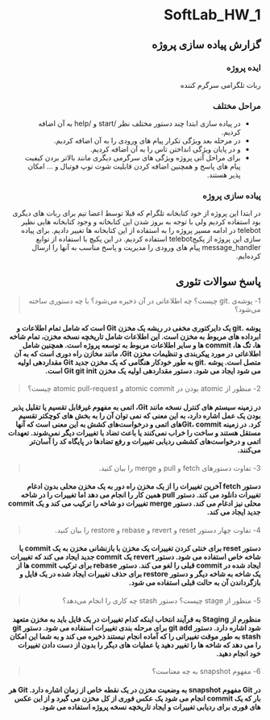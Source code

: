 <div dir=rtl>

# SoftLab_HW_1

## گزارش پیاده سازی پروژه
### ایده پروژه
ربات تلگرامی سرگرم کننده
### مراحل مختلف
- در پیاده سازی ابتدا چند دستور مختلف نظر /start و /help به آن اضافه کردیم.
- در مرحله بعد ویژگی تکرار پیام های ورودی را به آن اضافه کردیم.
- و در پایان ویژگی انداختن تاس را به آن اضافه کردیم. 
- برای مراحل آتی پروژه ویژگی های سرگرمی دیگری مانند بالاتر بردن کیفیت پیام های پاسخ و همچنین اضافه کردن قابلیت شوت توپ فوتبال و ... امکان پذیر هستند.
### پیاده سازی پروژه
در ابتدا این پروژه از خود کتابخانه تلگرام که قبلا توسط اعضا تیم برای ربات های دیگری بود استفاده کردیم ولی با توجه به بروز شدن این کتابخانه و وجود کتابخانه هایی نظیر telebot در ادامه مسیر پروژه را به استفاده از این کتابخانه ها تغییر دادیم.
برای پیاده سازی این پروژه از پکیجtelebot استفاده کردیم.
در این پکیچ با استفاده از توابع message_handler پیام های ورودی را مدیریت و پاسخ مناسب به آنها را ارسال کرده‌ایم.




## پاسخ سوالات تئوری 

  >1- پوشه‌ی .git چیست؟ چه اطلاعاتی در آن ذخیره می‌شود؟ با چه دستوری ساخته می‌شود؟
#### پوشه .git یک دایرکتوری مخفی در ریشه یک مخزن Git است که شامل تمام اطلاعات و ابرداده های مربوط به مخزن است. این اطلاعات شامل تاریخچه نسخه مخزن، تمام شاخه ها، تگ ها، commit ها و سایر اطلاعات مربوط به توسعه پروژه است. همچنین شامل اطلاعاتی در مورد پیکربندی و تنظیمات مخزن Git، مانند مخازن راه دوری است که به آن متصل است. پوشه .git به طور خودکار هنگامی که یک مخزن جدید Git مقداردهی اولیه می شود ایجاد می شود. دستور مقداردهی اولیه یک مخزن Git git init است.

  > 2- منظور از atomic بودن در atomic commit و atomic pull-request چیست؟
#### در زمینه سیستم های کنترل نسخه مانند Git، اتمی به مفهوم غیرقابل تقسیم یا تقلیل پذیر بودن یک عمل اشاره دارد، به این معنی که نمی توان آن را به بخش های کوچکتر تقسیم کرد. در زمینه Git، commit‌های اتمی و درخواست‌های کشش به این معنی است که آنها مستقل هستند و ساخت را خراب نمی‌کنند یا باعث تضاد با تغییرات دیگر نمی‌شوند. تعهدات اتمی و درخواست‌های کششی ردیابی تغییرات و رفع تضادها در پایگاه کد را آسان‌تر می‌کنند.

  > 3- تفاوت دستورهای fetch و pull و merge را بیان کنید.
#### دستور fetch آخرین تغییرات را از یک مخزن راه دور به یک مخزن محلی بدون ادغام تغییرات دانلود می کند. دستور pull همین کار را انجام می دهد اما تغییرات را در شاخه محلی نیز ادغام می کند. دستور merge تغییرات دو شاخه را ترکیب می کند و یک commit جدید ایجاد می کند.

  > 4- تفاوت چهار دستور reset و revert و rebase و restore را بیان کنید.
#### دستور reset برای خنثی کردن تغییرات یک مخزن با بازنشانی مخزن به یک commit یا شاخه خاص استفاده می شود. دستور revert یک commit جدید ایجاد می کند که تغییرات ایجاد شده در commit قبلی را لغو می کند. دستور rebase برای ترکیب commit ها از یک شاخه به شاخه دیگر و دستور restore برای حذف تغییرات ایجاد شده در یک فایل و بازگرداندن آن به حالت قبلی استفاده می شود.

  > 5- منظور از stage چیست؟ دستور stash چه کاری را انجام می‌دهد؟
#### منظورم از Staging به فرآیند انتخاب اینکه کدام تغییرات در یک فایل باید به مخزن متعهد شود اشاره دارد. دستور git add برای مرحله بندی تغییرات استفاده می شود. دستور git stash به طور موقت تغییراتی را که آماده انجام نیستند ذخیره می کند و به شما این امکان را می دهد که شاخه ها را تغییر دهید یا عملیات های دیگر را بدون از دست دادن تغییرات خود انجام دهید.

  > 6- مفهوم snapshot به چه معناست؟
#### در Git مفهوم snapshot به وضعیت مخزن در یک نقطه خاص از زمان اشاره دارد. Git هر بار که یک commit انجام می شود یک عکس فوری از کل مخزن می گیرد و از این عکس های فوری برای ردیابی تغییرات و ایجاد تاریخچه نسخه پروژه استفاده می شود.

</div>
